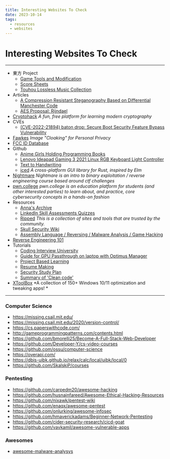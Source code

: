 ```yaml
---
title: Interesting Websites To Check
date: 2023-10-14
tags:
  - resources
  - websites
---
```


# Interesting Websites To Check

---

- 東方 Project
	- [Game Tools and Modification](https://en.touhouwiki.net/wiki/Game_Tools_and_Modifications)
	- [Score Sheets](http://illusionaryscore.web.fc2.com/score.html)
	- [Touhou Lossless Music Collection](http://illusionaryscore.web.fc2.com/score.html)
- Articles
	- [A Compression Resistant Steganography Based on Differential Manchester Code](https://www.mdpi.com/2073-8994/13/2/165)
	- [AES Proposal: Rijndael](https://csrc.nist.gov/csrc/media/projects/cryptographic-standards-and-guidelines/documents/aes-development/rijndael-ammended.pdf)
- [Cryptohack](https://cryptohack.org/) *A fun, free platform for learning modern cryptography*
- CVEs
	- [(CVE-2022-21894) baton drop: Secure Boot Security Feature Bypass Vulnerability](https://github.com/Wack0/CVE-2022-21894)
- [Fawkes](https://sandlab.cs.uchicago.edu/fawkes/) *Image "Cloaking" for Personal Privacy*
- [FCC ID Database](https://fccid.io/)
- Github
	- [Anime Girls Holding Programming Books](https://github.com/cat-milk/Anime-Girls-Holding-Programming-Books "https://github.com/cat-milk/Anime-Girls-Holding-Programming-Books")
	- [Lenovo Ideapad Gaming 3 2021 Linux RGB Keyboard Light Controller](https://github.com/InstinctEx/lenovo-ideapad-legion-keyboard-led)
	- [Text to Handwriting](https://saurabhdaware.github.io/text-to-handwriting/)
	- [iced](https://github.com/iced-rs/iced) *A cross-platform GUI library for Rust, inspired by Elm*
- [Nightmare](https://guyinatuxedo.github.io/) *Nightmare is an intro to binary exploitation / reverse engineering course based around ctf challenges*
- [pwn.college](https://pwn.college/) *pwn.college is an education platform for students (and other interested parties) to learn about, and practice, core cybersecurity concepts in a hands-on fashion*
- Resources
	- [Anna's Archive](https://annas-archive.org/)
	- [LinkedIn Skill Assessments Quizzes](https://github.com/Ebazhanov/linkedin-skill-assessments-quizzes)
	- [Ripped](https://ripped.guide/) *This is a collection of sites and tools that are trusted by the community.*
	- [Skull Security Wiki](https://wiki.skullsecurity.org/index.php/Main_Page)
	- [Assembly Language / Reversing / Malware Analysis / Game Hacking](https://gist.github.com/muff-in/ff678b1fda17e6188aa0462a99626121)
- [Reverse Engineering 101](https://malwareunicorn.org/workshops/re101.html)
- Tutorials
	- [Coding Interview University](https://github.com/jwasham/coding-interview-university)
	- [Guide for GPU Passthrough on laptop with Optimus Manager](https://github.com/mysteryx93/GPU-Passthrough-with-Optimus-Manager-Guide)
	- [Project Based Learning](https://github.com/practical-tutorials/project-based-learning)
	- [Resume Making](https://www.careercup.com/resume)
	- [Security Study Plan](https://github.com/jassics/security-study-plan)
	- [Summary of 'Clean code'](https://gist.github.com/wojteklu/73c6914cc446146b8b533c0988cf8d29)
- [XToolBox](https://github.com/xemulat/XToolbox) *A collection of 150+ Windows 10/11 optimization and tweaking apps! *

---

### Computer Science

- https://missing.csail.mit.edu/
- https://missing.csail.mit.edu/2020/version-control/
- https://cs.paperswithcode.com/
- http://gameprogrammingpatterns.com/contents.html
- https://github.com/bmorelli25/Become-A-Full-Stack-Web-Developer
- https://github.com/Developer-Y/cs-video-courses
- https://github.com/ossu/computer-science
- https://overapi.com/
- https://dbis-uibk.github.io/relax/calc/local/uibk/local/0
- https://github.com/SkalskiP/courses

### Pentesting

- https://github.com/carpedm20/awesome-hacking
- https://github.com/husnainfareed/Awesome-Ethical-Hacking-Resources
- https://github.com/nixawk/pentest-wiki
- https://github.com/enaqx/awesome-pentest
- https://github.com/onlurking/awesome-infosec
- https://github.com/hmaverickadams/Beginner-Network-Pentesting
- https://github.com/cider-security-research/cicd-goat
- https://github.com/vavkamil/awesome-vulnerable-apps


### Awesomes

- [awesome-malware-analysys](https://github.com/rshipp/awesome-malware-analysis#Resources)
